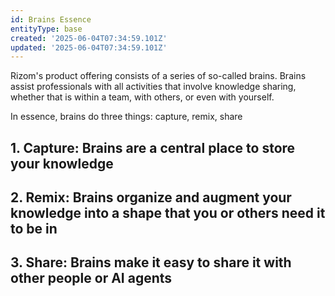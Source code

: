 ```yaml
---
id: Brains Essence
entityType: base
created: '2025-06-04T07:34:59.101Z'
updated: '2025-06-04T07:34:59.101Z'
---
```

Rizom's product offering consists of a series of so-called brains. Brains assist professionals with all activities that involve knowledge sharing, whether that is within a team, with others, or even with yourself.

In essence, brains do three things: capture, remix, share
## 1. Capture: Brains are a central place to store your knowledge  
## 2. Remix: Brains organize and augment your knowledge into a shape that you or others need it to be in

## 3. Share: Brains make it easy to share it with other people or AI agents
